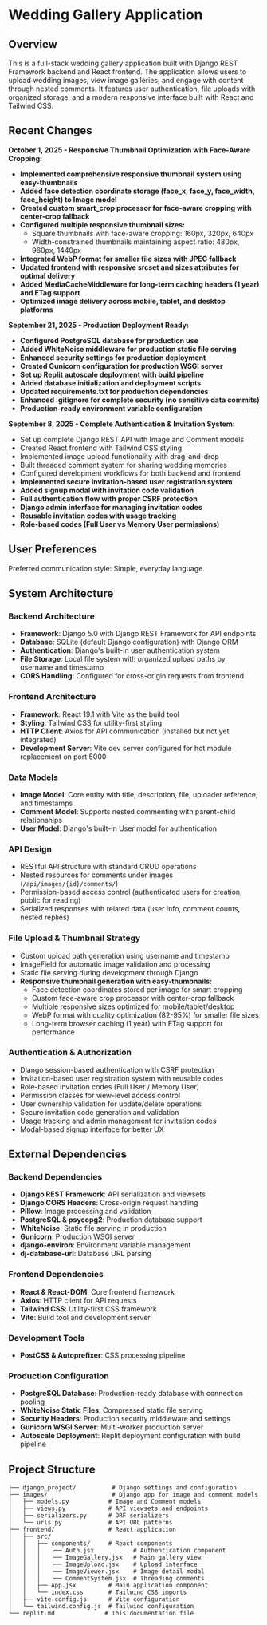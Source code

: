# Wedding Gallery Application

## Overview

This is a full-stack wedding gallery application built with Django REST Framework backend and React frontend. The application allows users to upload wedding images, view image galleries, and engage with content through nested comments. It features user authentication, file uploads with organized storage, and a modern responsive interface built with React and Tailwind CSS.

## Recent Changes

**October 1, 2025 - Responsive Thumbnail Optimization with Face-Aware Cropping:**
- **Implemented comprehensive responsive thumbnail system using easy-thumbnails**
- **Added face detection coordinate storage (face_x, face_y, face_width, face_height) to Image model**
- **Created custom smart_crop processor for face-aware cropping with center-crop fallback**
- **Configured multiple responsive thumbnail sizes:**
  - Square thumbnails with face-aware cropping: 160px, 320px, 640px
  - Width-constrained thumbnails maintaining aspect ratio: 480px, 960px, 1440px
- **Integrated WebP format for smaller file sizes with JPEG fallback**
- **Updated frontend with responsive srcset and sizes attributes for optimal delivery**
- **Added MediaCacheMiddleware for long-term caching headers (1 year) and ETag support**
- **Optimized image delivery across mobile, tablet, and desktop platforms**

**September 21, 2025 - Production Deployment Ready:**
- **Configured PostgreSQL database for production use**
- **Added WhiteNoise middleware for production static file serving**
- **Enhanced security settings for production deployment**
- **Created Gunicorn configuration for production WSGI server**
- **Set up Replit autoscale deployment with build pipeline**
- **Added database initialization and deployment scripts**
- **Updated requirements.txt for production dependencies**
- **Enhanced .gitignore for complete security (no sensitive data commits)**
- **Production-ready environment variable configuration**

**September 8, 2025 - Complete Authentication & Invitation System:**
- Set up complete Django REST API with Image and Comment models
- Created React frontend with Tailwind CSS styling  
- Implemented image upload functionality with drag-and-drop
- Built threaded comment system for sharing wedding memories
- Configured development workflows for both backend and frontend
- **Implemented secure invitation-based user registration system**
- **Added signup modal with invitation code validation**
- **Full authentication flow with proper CSRF protection**
- **Django admin interface for managing invitation codes**
- **Reusable invitation codes with usage tracking**
- **Role-based codes (Full User vs Memory User permissions)**

## User Preferences

Preferred communication style: Simple, everyday language.

## System Architecture

### Backend Architecture
- **Framework**: Django 5.0 with Django REST Framework for API endpoints
- **Database**: SQLite (default Django configuration) with Django ORM
- **Authentication**: Django's built-in user authentication system
- **File Storage**: Local file system with organized upload paths by username and timestamp
- **CORS Handling**: Configured for cross-origin requests from frontend

### Frontend Architecture  
- **Framework**: React 19.1 with Vite as the build tool
- **Styling**: Tailwind CSS for utility-first styling
- **HTTP Client**: Axios for API communication (installed but not yet integrated)
- **Development Server**: Vite dev server configured for hot module replacement on port 5000

### Data Models
- **Image Model**: Core entity with title, description, file, uploader reference, and timestamps
- **Comment Model**: Supports nested commenting with parent-child relationships
- **User Model**: Django's built-in User model for authentication

### API Design
- RESTful API structure with standard CRUD operations
- Nested resources for comments under images (`/api/images/{id}/comments/`)
- Permission-based access control (authenticated users for creation, public for reading)
- Serialized responses with related data (user info, comment counts, nested replies)

### File Upload & Thumbnail Strategy
- Custom upload path generation using username and timestamp
- ImageField for automatic image validation and processing
- Static file serving during development through Django
- **Responsive thumbnail generation with easy-thumbnails:**
  - Face detection coordinates stored per image for smart cropping
  - Custom face-aware crop processor with center-crop fallback
  - Multiple responsive sizes optimized for mobile/tablet/desktop
  - WebP format with quality optimization (82-95%) for smaller file sizes
  - Long-term browser caching (1 year) with ETag support for performance

### Authentication & Authorization
- Django session-based authentication with CSRF protection
- Invitation-based user registration system with reusable codes
- Role-based invitation codes (Full User / Memory User)
- Permission classes for view-level access control  
- User ownership validation for update/delete operations
- Secure invitation code generation and validation
- Usage tracking and admin management for invitation codes
- Modal-based signup interface for better UX

## External Dependencies

### Backend Dependencies
- **Django REST Framework**: API serialization and viewsets
- **Django CORS Headers**: Cross-origin request handling
- **Pillow**: Image processing and validation
- **PostgreSQL & psycopg2**: Production database support
- **WhiteNoise**: Static file serving in production
- **Gunicorn**: Production WSGI server
- **django-environ**: Environment variable management
- **dj-database-url**: Database URL parsing

### Frontend Dependencies
- **React & React-DOM**: Core frontend framework
- **Axios**: HTTP client for API requests
- **Tailwind CSS**: Utility-first CSS framework
- **Vite**: Build tool and development server

### Development Tools
- **PostCSS & Autoprefixer**: CSS processing pipeline

### Production Configuration
- **PostgreSQL Database**: Production-ready database with connection pooling
- **WhiteNoise Static Files**: Compressed static file serving
- **Security Headers**: Production security middleware and settings
- **Gunicorn WSGI Server**: Multi-worker production server
- **Autoscale Deployment**: Replit deployment configuration with build pipeline

## Project Structure

```
├── django_project/          # Django settings and configuration
├── images/                  # Django app for image and comment models
│   ├── models.py           # Image and Comment models
│   ├── views.py            # API viewsets and endpoints
│   ├── serializers.py      # DRF serializers
│   └── urls.py             # API URL patterns
├── frontend/               # React application
│   ├── src/
│   │   ├── components/     # React components
│   │   │   ├── Auth.jsx           # Authentication component
│   │   │   ├── ImageGallery.jsx   # Main gallery view
│   │   │   ├── ImageUpload.jsx    # Upload interface
│   │   │   ├── ImageViewer.jsx    # Image detail modal
│   │   │   └── CommentSystem.jsx  # Threading comments
│   │   ├── App.jsx         # Main application component
│   │   └── index.css       # Tailwind CSS imports
│   ├── vite.config.js      # Vite configuration
│   └── tailwind.config.js  # Tailwind configuration
└── replit.md              # This documentation file
```